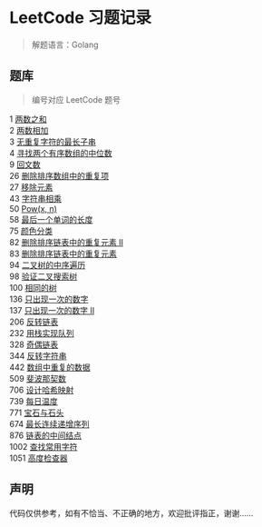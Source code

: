 # LeetCode 习题记录
> 解题语言：Golang


## 题库
> 编号对应 LeetCode 题号

1 [两数之和](./QuestionBank/1.go)  
2 [两数相加](./QuestionBank/2.go)  
3 [无重复字符的最长子串](./QuestionBank/3.go)  
4 [寻找两个有序数组的中位数](./QuestionBank/4.go)  
9 [回文数](./QuestionBank/9.go)  
26 [删除排序数组中的重复项](./QuestionBank/28.go)  
27 [移除元素](./QuestionBank/27.go)  
43 [字符串相乘](./QuestionBank/43.go)  
50 [Pow(x, n)](./QuestionBank/50.go)  
58 [最后一个单词的长度](./QuestionBank/58.go)  
75 [颜色分类](./QuestionBank/75.go)  
82 [删除排序链表中的重复元素 II](./QuestionBank/82.go)  
83 [删除排序链表中的重复元素](./QuestionBank/83.go)  
94 [二叉树的中序遍历](./QuestionBank/94.go)  
98 [验证二叉搜索树](./QuestionBank/98.go)  
100 [相同的树](./QuestionBank/100.go)  
136 [只出现一次的数字](./QuestionBank/136.go)  
137 [只出现一次的数字 II](./QuestionBank/137.go)  
206 [反转链表](./QuestionBank/206.go)  
232 [用栈实现队列](./QuestionBank/232.go)  
328 [奇偶链表](./QuestionBank/328.go)  
344 [反转字符串](./QuestionBank/344.go)  
442 [数组中重复的数据](./QuestionBank/442.go)  
509 [斐波那契数](./QuestionBank/509.go)  
706 [设计哈希映射](./QuestionBank/706.go)  
739 [每日温度](./QuestionBank/739.go)  
771 [宝石与石头](./QuestionBank/771.go)  
674 [最长连续递增序列](./QuestionBank/674.go)  
876 [链表的中间结点](./QuestionBank/876.go)  
1002 [查找常用字符](./QuestionBank/1002.go)  
1051 [高度检查器](./QuestionBank/1051.go)  

## 声明
代码仅供参考，如有不恰当、不正确的地方，欢迎批评指正，谢谢……